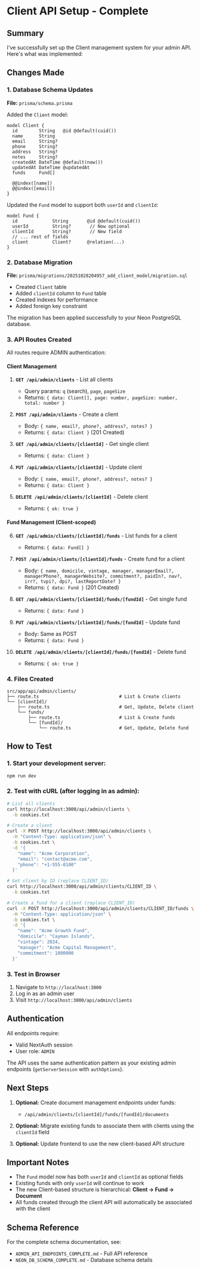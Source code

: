 # Client API Setup - Complete

## Summary

I've successfully set up the Client management system for your admin API. Here's what was implemented:

## Changes Made

### 1. Database Schema Updates

**File:** `prisma/schema.prisma`

Added the `Client` model:
```prisma
model Client {
  id        String   @id @default(cuid())
  name      String
  email     String?
  phone     String?
  address   String?
  notes     String?
  createdAt DateTime @default(now())
  updatedAt DateTime @updatedAt
  funds     Fund[]

  @@index([name])
  @@index([email])
}
```

Updated the `Fund` model to support both `userId` and `clientId`:
```prisma
model Fund {
  id             String       @id @default(cuid())
  userId         String?       // Now optional
  clientId       String?       // New field
  // ... rest of fields
  client         Client?      @relation(...)
}
```

### 2. Database Migration

**File:** `prisma/migrations/20251028204957_add_client_model/migration.sql`

- Created `Client` table
- Added `clientId` column to `Fund` table
- Created indexes for performance
- Added foreign key constraint

The migration has been applied successfully to your Neon PostgreSQL database.

### 3. API Routes Created

All routes require ADMIN authentication:

#### Client Management

1. **`GET /api/admin/clients`** - List all clients
   - Query params: `q` (search), `page`, `pageSize`
   - Returns: `{ data: Client[], page: number, pageSize: number, total: number }`

2. **`POST /api/admin/clients`** - Create a client
   - Body: `{ name, email?, phone?, address?, notes? }`
   - Returns: `{ data: Client }` (201 Created)

3. **`GET /api/admin/clients/[clientId]`** - Get single client
   - Returns: `{ data: Client }`

4. **`PUT /api/admin/clients/[clientId]`** - Update client
   - Body: `{ name, email?, phone?, address?, notes? }`
   - Returns: `{ data: Client }`

5. **`DELETE /api/admin/clients/[clientId]`** - Delete client
   - Returns: `{ ok: true }`

#### Fund Management (Client-scoped)

6. **`GET /api/admin/clients/[clientId]/funds`** - List funds for a client
   - Returns: `{ data: Fund[] }`

7. **`POST /api/admin/clients/[clientId]/funds`** - Create fund for a client
   - Body: `{ name, domicile, vintage, manager, managerEmail?, managerPhone?, managerWebsite?, commitment?, paidIn?, nav?, irr?, tvpi?, dpi?, lastReportDate? }`
   - Returns: `{ data: Fund }` (201 Created)

8. **`GET /api/admin/clients/[clientId]/funds/[fundId]`** - Get single fund
   - Returns: `{ data: Fund }`

9. **`PUT /api/admin/clients/[clientId]/funds/[fundId]`** - Update fund
   - Body: Same as POST
   - Returns: `{ data: Fund }`

10. **`DELETE /api/admin/clients/[clientId]/funds/[fundId]`** - Delete fund
    - Returns: `{ ok: true }`

### 4. Files Created

```
src/app/api/admin/clients/
├── route.ts                              # List & Create clients
└── [clientId]/
    ├── route.ts                          # Get, Update, Delete client
    └── funds/
        ├── route.ts                      # List & Create funds
        └── [fundId]/
            └── route.ts                  # Get, Update, Delete fund
```

## How to Test

### 1. Start your development server:

```bash
npm run dev
```

### 2. Test with cURL (after logging in as admin):

```bash
# List all clients
curl http://localhost:3000/api/admin/clients \
  -b cookies.txt

# Create a client
curl -X POST http://localhost:3000/api/admin/clients \
  -H "Content-Type: application/json" \
  -b cookies.txt \
  -d '{
    "name": "Acme Corporation",
    "email": "contact@acme.com",
    "phone": "+1-555-0100"
  }'

# Get client by ID (replace CLIENT_ID)
curl http://localhost:3000/api/admin/clients/CLIENT_ID \
  -b cookies.txt

# Create a fund for a client (replace CLIENT_ID)
curl -X POST http://localhost:3000/api/admin/clients/CLIENT_ID/funds \
  -H "Content-Type: application/json" \
  -b cookies.txt \
  -d '{
    "name": "Acme Growth Fund",
    "domicile": "Cayman Islands",
    "vintage": 2024,
    "manager": "Acme Capital Management",
    "commitment": 1000000
  }'
```

### 3. Test in Browser

1. Navigate to `http://localhost:3000`
2. Log in as an admin user
3. Visit `http://localhost:3000/api/admin/clients`

## Authentication

All endpoints require:
- Valid NextAuth session
- User role: `ADMIN`

The API uses the same authentication pattern as your existing admin endpoints (`getServerSession` with `authOptions`).

## Next Steps

1. **Optional:** Create document management endpoints under funds:
   - `/api/admin/clients/[clientId]/funds/[fundId]/documents`
   
2. **Optional:** Migrate existing funds to associate them with clients using the `clientId` field

3. **Optional:** Update frontend to use the new client-based API structure

## Important Notes

- The `Fund` model now has both `userId` and `clientId` as optional fields
- Existing funds with only `userId` will continue to work
- The new Client-based structure is hierarchical: **Client → Fund → Document**
- All funds created through the client API will automatically be associated with the client

## Schema Reference

For the complete schema documentation, see:
- `ADMIN_API_ENDPOINTS_COMPLETE.md` - Full API reference
- `NEON_DB_SCHEMA_COMPLETE.md` - Database schema details

